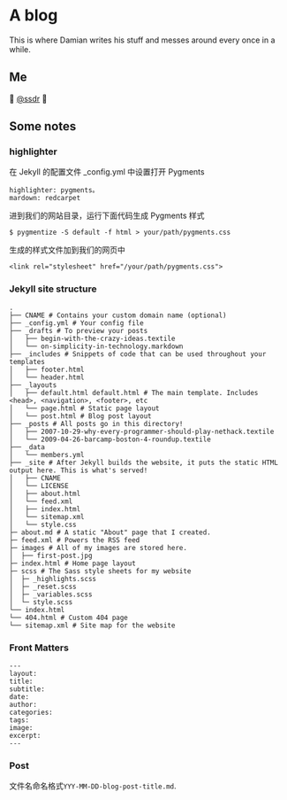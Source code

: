 # A blog

This is where Damian writes his stuff and messes around every once in a while.

## Me

:wave: [@ssdr](https://github.com/ssdr)
:panda_face:

## Some notes

### highlighter
在 Jekyll 的配置文件 _config.yml 中设置打开 Pygments

	highlighter: pygments。
	mardown: redcarpet

进到我们的网站目录，运行下面代码生成 Pygments 样式

	$ pygmentize -S default -f html > your/path/pygments.css

生成的样式文件加到我们的网页中

	<link rel="stylesheet" href="/your/path/pygments.css">

### Jekyll site structure
```
.
├── CNAME # Contains your custom domain name (optional)
├── _config.yml # Your config file
├── _drafts # To preview your posts
│   ├── begin-with-the-crazy-ideas.textile
│   └── on-simplicity-in-technology.markdown
├── _includes # Snippets of code that can be used throughout your templates
│   ├── footer.html
│   └── header.html
├── _layouts
│   ├── default.html default.html # The main template. Includes <head>, <navigation>, <footer>, etc
│   └── page.html # Static page layout
│   └── post.html # Blog post layout
├── _posts # All posts go in this directory!
│   ├── 2007-10-29-why-every-programmer-should-play-nethack.textile
│   └── 2009-04-26-barcamp-boston-4-roundup.textile
├── _data
│   └── members.yml
├── _site # After Jekyll builds the website, it puts the static HTML output here. This is what's served!
│   ├── CNAME
│   └── LICENSE
│   ├── about.html
│   └── feed.xml
│   ├── index.html
│   └── sitemap.xml
│   └── style.css
├─ about.md # A static "About" page that I created.
├─ feed.xml # Powers the RSS feed
├─ images # All of my images are stored here.
│  ├── first-post.jpg
├─ index.html # Home page layout
├─ scss # The Sass style sheets for my website
│  ├─ _highlights.scss
│  ├─ _reset.scss
│  ├─ _variables.scss
│  └─ style.scss
└── index.html
└── 404.html # Custom 404 page
└── sitemap.xml # Site map for the website
```
### Front Matters
```
---
layout:
title:
subtitle:
date:
author:
categories:
tags:
image:
excerpt:
---
```
### Post
文件名命名格式`YYY-MM-DD-blog-post-title.md`.

